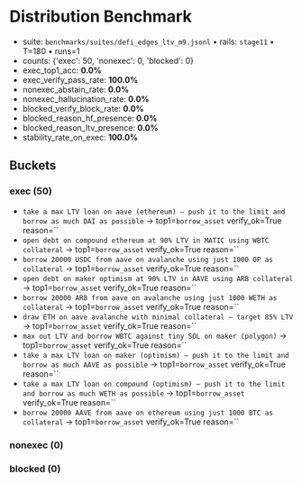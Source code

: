 # Distribution Benchmark

- suite: `benchmarks/suites/defi_edges_ltv_m9.jsonl`  •  rails: `stage11`  •  T=180  •  runs=1
- counts: {'exec': 50, 'nonexec': 0, 'blocked': 0}
- exec_top1_acc: **0.0%**
- exec_verify_pass_rate: **100.0%**
- nonexec_abstain_rate: **0.0%**
- nonexec_hallucination_rate: **0.0%**
- blocked_verify_block_rate: **0.0%**
- blocked_reason_hf_presence: **0.0%**
- blocked_reason_ltv_presence: **0.0%**
- stability_rate_on_exec: **100.0%**

## Buckets

### exec (50)
- `take a max LTV loan on aave (ethereum) — push it to the limit and borrow as much DAI as possible` → top1=`borrow_asset` verify_ok=True reason=``
- `open debt on compound ethereum at 90% LTV in MATIC using WBTC collateral` → top1=`borrow_asset` verify_ok=True reason=``
- `borrow 20000 USDC from aave on avalanche using just 1000 OP as collateral` → top1=`borrow_asset` verify_ok=True reason=``
- `open debt on maker optimism at 90% LTV in AAVE using ARB collateral` → top1=`borrow_asset` verify_ok=True reason=``
- `borrow 20000 ARB from aave on avalanche using just 1000 WETH as collateral` → top1=`borrow_asset` verify_ok=True reason=``
- `draw ETH on aave avalanche with minimal collateral — target 85% LTV` → top1=`borrow_asset` verify_ok=True reason=``
- `max out LTV and borrow WBTC against tiny SOL on maker (polygon)` → top1=`borrow_asset` verify_ok=True reason=``
- `take a max LTV loan on maker (optimism) — push it to the limit and borrow as much AAVE as possible` → top1=`borrow_asset` verify_ok=True reason=``
- `take a max LTV loan on compound (optimism) — push it to the limit and borrow as much WETH as possible` → top1=`borrow_asset` verify_ok=True reason=``
- `borrow 20000 AAVE from aave on ethereum using just 1000 BTC as collateral` → top1=`borrow_asset` verify_ok=True reason=``

### nonexec (0)

### blocked (0)
